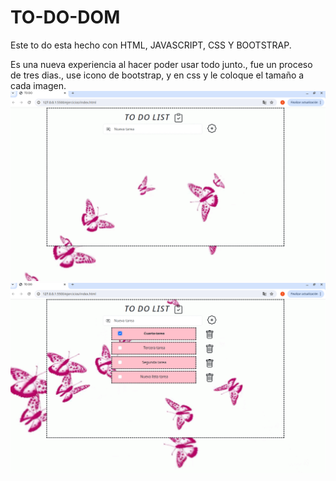 # TO-DO-DOM
Este to do esta hecho con HTML, JAVASCRIPT, CSS Y BOOTSTRAP.

Es una nueva experiencia al hacer poder usar todo junto., fue un proceso de tres dias., use icono de bootstrap, y en css y le coloque el tamaño a cada imagen. 
![alt text](image.png)
![alt text](image-1.png)